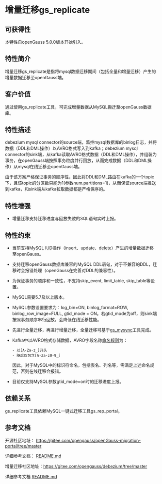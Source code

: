 # 增量迁移gs_replicate

## 可获得性<a name="section56086982"></a>

本特性自openGauss 5.0.0版本开始引入。

## 特性简介<a name="section35020791"></a>

增量迁移gs_replicate是指将mysql数据迁移期间（包括全量和增量迁移）产生的增量数据迁移至openGauss端。

## 客户价值<a name="section46751668"></a>

通过使用gs_replicate工具，可完成增量数据从MySQL搬迁至openGauss数据库。

## 特性描述<a name="section18111828"></a>

debezium mysql connector的source端，监控mysql数据库的binlog日志，并将数据（DDL和DML操作）以AVRO格式写入到kafka；debezium mysql connector的sink端，从kafka读取AVRO格式数据（DDL和DML操作），并组装为事务，在openGauss端按照事务粒度并行回放，从而完成数据（DDL和DML操作）从mysql在线迁移至openGauss端。

由于该方案严格保证事务的顺序性，因此将DDL和DML路由在kafka的一个topic下，且该topic的分区数只能为1(参数num.partitions=1)，从而保证source端推送到kafka，和sink端从kafka拉取数据都是严格保序的。

## 特性增强<a name="section28788730"></a>

- 增量迁移支持迁移进度与回放失败的SQL语句实时上报。

## 特性约束<a name="section06531946143616"></a>

- 当前支持MySQL IUD操作（insert、update、delete）产生的增量数据迁移至openGauss。

- 支持迁移openGauss数据库兼容的MySQL DDL语句，对于不兼容的DDL，迁移时会报错处理（openGauss在完善对DDL的兼容性）。

- 为保证事务的顺序和一致性，不支持skip\_event, limit\_table, skip\_table等设置。

- MySQL需要5.7及以上版本。

- MySQL参数设置要求为：log\_bin=ON, binlog\_format=ROW, binlog\_row\_image=FULL, gtid\_mode = ON。若gtid_mode为off，则sink端按照事务顺序串行回放，会降低在线迁移性能。

- 先进行全量迁移，再进行增量迁移，全量迁移可基于[gs_mysync](https://gitee.com/opengauss/openGauss-tools-chameleon)工具完成。

- Kafka中以AVRO格式存储数据，AVRO字段名称[命名规则](https://gitee.com/link?target=https%3A%2F%2Favro.apache.org%2Fdocs%2F1.11.1%2Fspecification%2F%23names)为：

  ```
  - 以[A-Za-z_]开头
  - 随后仅包含[A-Za-z0-9_]
  ```

  因此，对于MySQL中的标识符命名，包括表名、列名等，需满足上述命名规范，否则在线迁移会报错。
- 目前仅支持MySQL参数gtid_mode=on时的迁移进度上报。

## 依赖关系<a name="section57771982"></a>

gs_replicate工具依赖MySQL一键式迁移工具gs_rep_portal。

## 参考文档<a name="section57771982"></a>

开源社区地址： https://gitee.com/opengauss/openGauss-migration-portal/tree/master

详细参考文档： [README.md](https://gitee.com/opengauss/openGauss-migration-portal/blob/master/README.md) 

增量迁移社区地址：https://gitee.com/opengauss/debezium/tree/master 

详细参考文档 [README.md](https://gitee.com/opengauss/debezium/blob/master/README.md) 